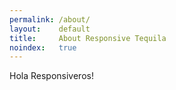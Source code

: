 ```yaml
---
permalink: /about/
layout:    default
title:     About Responsive Tequila
noindex:   true
---
```


Hola Responsiveros!